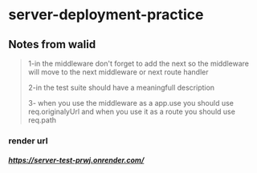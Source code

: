 # server-deployment-practice

## Notes from walid

> 1-in the middleware don't forget to add the next so the middleware will move to the next middleware or next route handler
> 
>2-in the test suite should have a meaningfull description
>
>3- when you use the middleware  as a app.use you should use req.originalyUrl and when you use it as a route you should use req.path

### render url

##### **https://server-test-prwj.onrender.com/**

